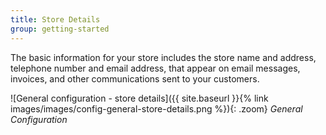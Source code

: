 ```yaml
---
title: Store Details
group: getting-started
---
```


The basic information for your store includes the store name and address, telephone number and email address, that appear on email messages, invoices, and other communications sent to your customers.

![General configuration - store details]({{ site.baseurl }}{% link images/images/config-general-store-details.png %}){: .zoom}
_General Configuration_
